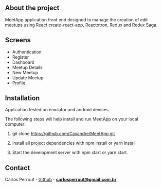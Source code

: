 
## About the project

MeetApp application front end designed to manage the creation of edit meetups using React create-react-app, Reactotron, Redux and Redux Saga.

## Screens

* Authentication
* Register
* Dashboard
* Meetup Details
* New Meetup
* Update Meetup
* Profile

## Installation

Application tested on emulator and android devices.

The following steps will help install and run MeetApp on your local computer:

1. git clone https://github.com/Caxandre/MeetApp.git

2. Install all project dependencies with npm install or yarn install

3. Start the development server with npm start or yarn start.

## Contact

Carlos Perrout - [Github](https://github.com/caxandre) - **carlosperrout@gmail.com.br**
